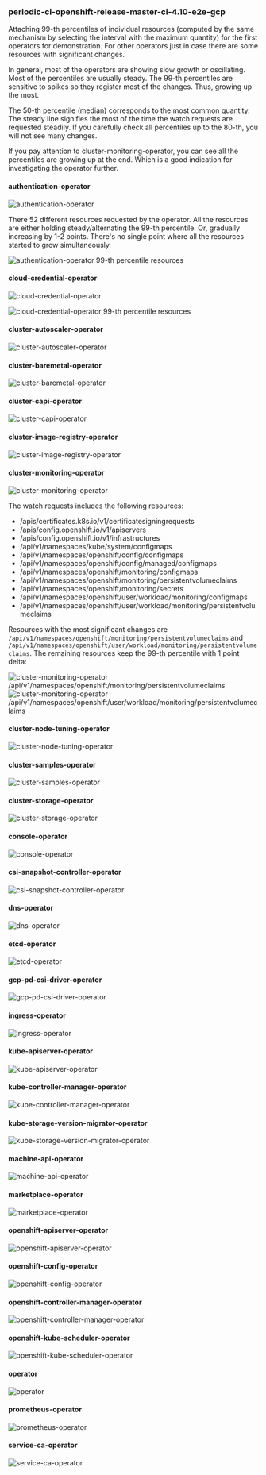 ### periodic-ci-openshift-release-master-ci-4.10-e2e-gcp

Attaching 99-th percentiles of individual resources (computed by the same mechanism
by selecting the interval with the maximum quantity) for the first operators
for demonstration. For other operators just in case there are some resources
with significant changes.

In general, most of the operators are showing slow growth or oscillating.
Most of the percentiles are usually steady.
The 99-th percentiles are sensitive to spikes so they register most of the
changes. Thus, growing up the most.

The 50-th percentile (median) corresponds to the most common quantity.
The steady line signifies the most of the time the watch requests are
requested steadily. If you carefully check all percentiles up to the 80-th, you will not see
many changes.

If you pay attention to cluster-monitoring-operator, you can see all the percentiles are
growing up at the end. Which is a good indication for investigating the operator further.

#### authentication-operator

![authentication-operator](kaaudit-authentication-operator.png)

There 52 different resources requested by the operator.
All the resources are either holding steady/alternating the 99-th percentile.
Or, gradually increasing by 1-2 points. There's no single point where all the
resources started to grow simultaneously.

![authentication-operator 99-th percentile resources](kaaudit-authentication-operator-99-resources.png)


#### cloud-credential-operator

![cloud-credential-operator](kaaudit-cloud-credential-operator.png)

![cloud-credential-operator 99-th percentile resources](kaaudit-cloud-credential-operator-99-percentile-resources.png)

#### cluster-autoscaler-operator

![cluster-autoscaler-operator](kaaudit-cluster-autoscaler-operator.png)

#### cluster-baremetal-operator

![cluster-baremetal-operator](kaaudit-cluster-baremetal-operator.png)

#### cluster-capi-operator

![cluster-capi-operator](kaaudit-cluster-capi-operator.png)

#### cluster-image-registry-operator

![cluster-image-registry-operator](kaaudit-cluster-image-registry-operator.png)

#### cluster-monitoring-operator

![cluster-monitoring-operator](kaaudit-cluster-monitoring-operator.png)

The watch requests includes the following resources:
- /apis/certificates.k8s.io/v1/certificatesigningrequests
- /apis/config.openshift.io/v1/apiservers
- /apis/config.openshift.io/v1/infrastructures
- /api/v1/namespaces/kube/system/configmaps
- /api/v1/namespaces/openshift/config/configmaps
- /api/v1/namespaces/openshift/config/managed/configmaps
- /api/v1/namespaces/openshift/monitoring/configmaps
- /api/v1/namespaces/openshift/monitoring/persistentvolumeclaims
- /api/v1/namespaces/openshift/monitoring/secrets
- /api/v1/namespaces/openshift/user/workload/monitoring/configmaps
- /api/v1/namespaces/openshift/user/workload/monitoring/persistentvolumeclaims

Resources with the most significant changes are `/api/v1/namespaces/openshift/monitoring/persistentvolumeclaims` and `/api/v1/namespaces/openshift/user/workload/monitoring/persistentvolumeclaims`. The remaining resources keep the 99-th percentile with 1 point delta:

![cluster-monitoring-operator /api/v1/namespaces/openshift/monitoring/persistentvolumeclaims](kaaudit-cluster-monitoring-operator-api-v1-namespaces-openshift-monitoring-persistentvolumeclaims-resource.png)
![cluster-monitoring-operator /api/v1/namespaces/openshift/user/workload/monitoring/persistentvolumeclaims](kaaudit-cluster-monitoring-operator-api-v1-namespaces-openshift-user-workload-monitoring-persistentvolumeclaims-resource.png)

#### cluster-node-tuning-operator

![cluster-node-tuning-operator](kaaudit-cluster-node-tuning-operator.png)

#### cluster-samples-operator

![cluster-samples-operator](kaaudit-cluster-samples-operator.png)

#### cluster-storage-operator

![cluster-storage-operator](kaaudit-cluster-storage-operator.png)

#### console-operator

![console-operator](kaaudit-console-operator.png)

#### csi-snapshot-controller-operator

![csi-snapshot-controller-operator](kaaudit-csi-snapshot-controller-operator.png)

#### dns-operator

![dns-operator](kaaudit-dns-operator.png)

#### etcd-operator

![etcd-operator](kaaudit-etcd-operator.png)

#### gcp-pd-csi-driver-operator

![gcp-pd-csi-driver-operator](kaaudit-gcp-pd-csi-driver-operator.png)

#### ingress-operator

![ingress-operator](kaaudit-ingress-operator.png)

#### kube-apiserver-operator

![kube-apiserver-operator](kaaudit-kube-apiserver-operator.png)

#### kube-controller-manager-operator

![kube-controller-manager-operator](kaaudit-kube-controller-manager-operator.png)

#### kube-storage-version-migrator-operator

![kube-storage-version-migrator-operator](kaaudit-kube-storage-version-migrator-operator.png)

#### machine-api-operator

![machine-api-operator](kaaudit-machine-api-operator.png)

#### marketplace-operator

![marketplace-operator](kaaudit-marketplace-operator.png)

#### openshift-apiserver-operator

![openshift-apiserver-operator](kaaudit-openshift-apiserver-operator.png)

#### openshift-config-operator

![openshift-config-operator](kaaudit-openshift-config-operator.png)

#### openshift-controller-manager-operator

![openshift-controller-manager-operator](kaaudit-openshift-controller-manager-operator.png)

#### openshift-kube-scheduler-operator

![openshift-kube-scheduler-operator](kaaudit-openshift-kube-scheduler-operator.png)

#### operator

![operator](kaaudit-operator.png)

#### prometheus-operator

![prometheus-operator](kaaudit-prometheus-operator.png)

#### service-ca-operator

![service-ca-operator](kaaudit-service-ca-operator.png)
